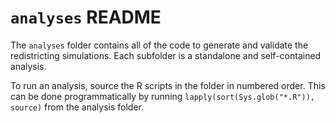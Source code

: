 # `analyses` README

The `analyses` folder contains all of the code to generate and validate the
redistricting simulations. Each subfolder is a standalone and self-contained
analysis.

To run an analysis, source the R scripts in the folder in numbered order.
This can be done programmatically by running `lapply(sort(Sys.glob("*.R")), source)` 
from the analysis folder.
